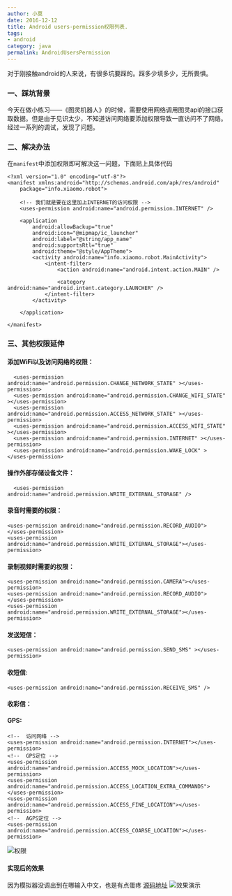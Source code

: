 ```yaml
---
author: 小莫
date: 2016-12-12
title: Android users-permission权限列表.
tags:
- android
category: java
permalink: AndroidUsersPermission
---
```

对于刚接触android的人来说，有很多坑要踩的。踩多少填多少，无所畏惧。
<!-- more -->
### 一、踩坑背景
今天在做小练习——《图灵机器人》的时候，需要使用网络调用图灵api的接口获取数据。但是由于见识太少，不知道访问网络要添加权限导致一直访问不了网络。经过一系列的调试，发现了问题。

### 二、解决办法
在`manifest`中添加权限即可解决这一问题，下面贴上具体代码


```
<?xml version="1.0" encoding="utf-8"?>
<manifest xmlns:android="http://schemas.android.com/apk/res/android"
    package="info.xiaomo.robot">

    <!-- 我们就是要在这里加上INTERNET的访问权限 -->
    <uses-permission android:name="android.permission.INTERNET" />

    <application
        android:allowBackup="true"
        android:icon="@mipmap/ic_launcher"
        android:label="@string/app_name"
        android:supportsRtl="true"
        android:theme="@style/AppTheme">
        <activity android:name="info.xiaomo.robot.MainActivity">
            <intent-filter>
                <action android:name="android.intent.action.MAIN" />

                <category android:name="android.intent.category.LAUNCHER" />
            </intent-filter>
        </activity>

    </application>

</manifest>
```


### 三、其他权限延伸


#### 添加WiFi以及访问网络的权限：

```
  <uses-permission android:name="android.permission.CHANGE_NETWORK_STATE" ></uses-permission>
  <uses-permission android:name="android.permission.CHANGE_WIFI_STATE" ></uses-permission>
  <uses-permission android:name="android.permission.ACCESS_NETWORK_STATE" ></uses-permission>
  <uses-permission android:name="android.permission.ACCESS_WIFI_STATE" ></uses-permission>
  <uses-permission android:name="android.permission.INTERNET" ></uses-permission>
  <uses-permission android:name="android.permission.WAKE_LOCK" ></uses-permission>
```


#### 操作外部存储设备文件：

```
  <uses-permission android:name="android.permission.WRITE_EXTERNAL_STORAGE" />
```

#### 录音时需要的权限：

```
<uses-permission android:name="android.permission.RECORD_AUDIO"></uses-permission>
<uses-permission android:name="android.permission.WRITE_EXTERNAL_STORAGE"></uses-permission>
```

#### 录制视频时需要的权限：

```
<uses-permission android:name="android.permission.CAMERA"></uses-permission>
<uses-permission android:name="android.permission.RECORD_AUDIO"></uses-permission>
<uses-permission android:name="android.permission.WRITE_EXTERNAL_STORAGE"></uses-permission>
```

#### 发送短信：

```
<uses-permission android:name="android.permission.SEND_SMS" ></uses-permission>
```

#### 收短信:

```
<uses-permission android:name="android.permission.RECEIVE_SMS" />
```

#### 收彩信：
<uses-permission android:name="android.permission.READ_SMS" />


#### GPS:

```
<!--  访问网络 -->
<uses-permission android:name="android.permission.INTERNET"></uses-permission>
<!--  GPS定位 -->
<uses-permission android:name="android.permission.ACCESS_MOCK_LOCATION"></uses-permission>
<uses-permission android:name="android.permission.ACCESS_LOCATION_EXTRA_COMMANDS"></uses-permission>
<uses-permission android:name="android.permission.ACCESS_FINE_LOCATION"></uses-permission>
<!--  AGPS定位 -->
<uses-permission android:name="android.permission.ACCESS_COARSE_LOCATION"></uses-permission>
```


![权限](https://image.xiaomo.info/android/androidPermission.png)

#### 实现后的效果
因为模拟器没调出到在哪输入中文，也是有点蛋疼
[源码地址](https://github.com/XiaomoAndroid/XiaomoRobot)
![效果演示](https://image.xiaomo.info/android/xiaomoRobot.gif)